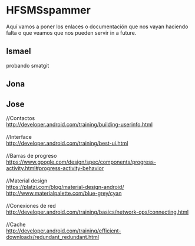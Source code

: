 # HFSMSspammer
Aquí vamos a poner los enlaces o documentación que nos vayan haciendo falta o que veamos que nos pueden servir in a future.


Ismael
------
probando smatgit



Jona
-------




Jose
-------
//Contactos <br>
http://developer.android.com/training/building-userinfo.html <br>
<br>
//Interface <br>
http://developer.android.com/training/best-ui.html <br>
<br>
//Barras de progreso <br>
https://www.google.com/design/spec/components/progress-activity.html#progress-activity-behavior <br>
<br>
//Material design <br>
https://platzi.com/blog/material-design-android/ <br>
http://www.materialpalette.com/blue-grey/cyan <br>
<br>
//Conexiones de red <br>
http://developer.android.com/training/basics/network-ops/connecting.html <br>
<br>
//Cache <br>
http://developer.android.com/training/efficient-downloads/redundant_redundant.html <br>
